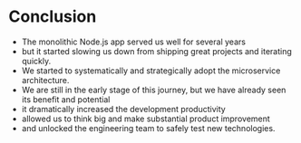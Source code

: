 # Conclusion
* The monolithic Node.js app served us well for several years
* but it started slowing us down from shipping great projects and iterating quickly.
* We started to systematically and strategically adopt the microservice architecture.
* We are still in the early stage of this journey, but we have already seen its benefit and potential
* it dramatically increased the development productivity
* allowed us to think big and make substantial product improvement
* and unlocked the engineering team to safely test new technologies.
